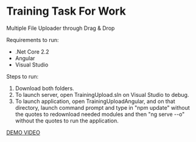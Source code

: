 # Training Task For Work #

Multiple File Uploader through Drag & Drop

Requirements to run:

- .Net Core 2.2
- Angular
- Visual Studio


Steps to run:

1. Download both folders.
1. To launch server, open TrainingUpload.sln on Visual Studio to debug.
1. To launch application, open TrainingUploadAngular, and on that directory, launch command prompt and type in "npm update" without the quotes to redownload needed modules and then "ng serve --o" without the quotes to run the application.

[DEMO VIDEO](https://giant.gfycat.com/BitesizedHatefulGavial.webm)
